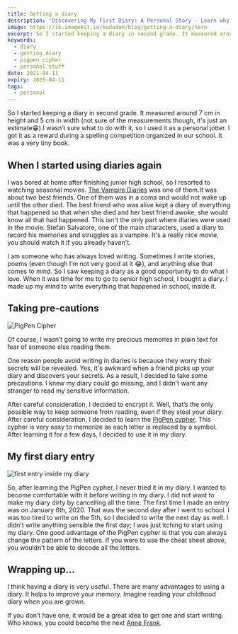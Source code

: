 ```yaml
---
title: Getting a diary
description: 'Discovering My First Diary: A Personal Story - Learn why keeping a diary is important by following me on my journey through my first one'
image: https://ik.imagekit.io/kudadam/blog/getting-a-diary/hero
excerpt: So I started keeping a diary in second grade. It measured around 7 cm in height and 5 cm in width. I wasn't sure what to do with it, so I used it as a personal jotter.
keywords:
  - diary
  - getting diary
  - pigpen cipher
  - personal stuff
date: 2021-04-11
expiry: 2025-04-11
tags:
  - personal
---
```


So I started keeping a diary in second grade. It measured around 7 cm in height and 5 cm in width (not sure of the measurements though, it's just an estimate😁).I wasn’t sure what to do with it, so I used it as a personal jotter. I got it as a reward during a spelling competition organized in our school. It was a very tiny book.

## When I started using diaries again

I was bored at home after finishing junior high school, so I resorted to watching seasonal movies. [The Vampire Diaries](https://en.wikipedia.org/wiki/The_Vampire_Diaries) was one of them.It was about two best friends. One of them was in a coma and would not wake up until the other died. The best friend who was alive kept a diary of everything that happened so that when she died and her best friend awoke, she would know all that had happened. This isn't the only part where diaries were used in the movie. Stefan Salvatore, one of the main characters, used a diary to record his memories and struggles as a vampire. It's a really nice movie, you should watch it if you already haven't.

I am someone who has always loved writing. Sometimes I write stories, poems (even though I’m not very good at it 😂), and anything else that comes to mind. So I saw keeping a diary as a good opportunity to do what I love.
When it was time for me to go to senior high school, I bought a diary. I made up my mind to write everything that happened in school, inside it.

## Taking pre-cautions

![PigPen Cipher](https://upload.wikimedia.org/wikipedia/commons/thumb/3/36/Pigpen_cipher_key.svg/1200px-Pigpen_cipher_key.svg.png)

Of course, I wasn’t going to write my precious memories in plain text for fear of someone else reading them.

One reason people avoid writing in diaries is because they worry their secrets will be revealed. Yes, it's awkward when a friend picks up your diary and discovers your secrets. As a result, I decided to take some precautions. I knew my diary could go missing, and I didn't want any stranger to read my sensitive information.

After careful consideration, I decided to encrypt it. Well, that’s the only possible way to keep someone from reading, even if they steal your diary. After careful consideration, I decided to learn the [PigPen cypher](https://en.wikipedia.org/wiki/Pigpen_cipher). This cypher is very easy to memorize as each letter is replaced by a symbol. After learning it for a few days, I decided to use it in my diary.

## My first diary entry

![first entry inside my diary](https://ik.imagekit.io/kudadam/blog/getting-a-diary/picture-of-my-diary)

So, after learning the PigPen cypher, I never tried it in my diary. I wanted to become comfortable with it before writing in my diary. I did not want to make my diary dirty by cancelling all the time. The first time I made an entry was on January 6th, 2020. That was the second day after I went to school. I was too tired to write on the 5th, so I decided to write the next day as well. I didn’t write anything sensible the first day; I was just itching to start using my diary. One good advantage of the PigPen cypher is that you can always change the pattern of the letters. If you were to use the cheat sheet above, you wouldn’t be able to decode all the letters.

## Wrapping up...

I think having a diary is very useful. There are many advantages to using a diary. It helps to improve your memory. Imagine reading your childhood diary when you are grown.

If you don’t have one, it would be a great idea to get one and start writing. Who knows, you could become the next [Anne Frank](https://en.wikipedia.org/wiki/Anne_Frank).

